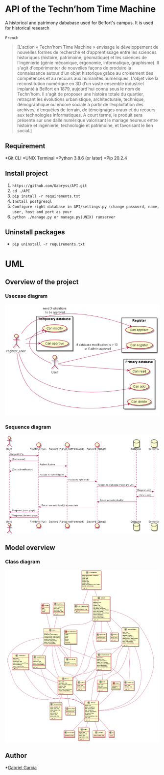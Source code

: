 # API of the Techn’hom Time Machine

A historical and patrimony dababase used for Belfort's campus.
It is used for historical research

`French`
>[L'action « Techn’hom Time Machine » envisage le développement de nouvelles formes de recherche et d’apprentissage entre les sciences historiques (histoire, patrimoine, géomatique) et les sciences de l’ingénierie (génie mécanique, ergonomie, informatique, graphisme). Il s'agit d'expérimenter de nouvelles façons de produire la connaissance autour d’un objet historique grâce au croisement des compétences et au recours aux humanités numériques. L'objet vise la reconstitution numérique en 3D d’un vaste ensemble industriel implanté à Belfort en 1879, aujourd’hui connu sous le nom de Techn’hom. Il s'agit de proposer une histoire totale du quartier, retraçant les évolutions urbanistique, architecturale, technique, démographique ou encore sociale à partir de l’exploitation des archives, d’enquêtes de terrain, de témoignages oraux et du recours aux technologies informatiques. A court terme, le produit sera présenté sur une dalle numérique valorisant le mariage heureux entre histoire et ingénierie, technologie et patrimoine, et favorisant le lien social.]


## Requirement
*Git CLI
*UNIX Terminal
*Python 3.8.6 (or later)
*Pip 20.2.4

## Install project
1. `https://github.com/Gabryss/API.git`
2. `cd ./API`
3. `pip install -r requirements.txt`
4. `Install postgresql`
5. `Configure right database in API/settings.py (change password, name, user, host and port as your`
6. `python ./manage.py or manage.py(UNIX) runserver`

## Uninstall packages
* `pip uninstall -r requirements.txt`


# UML
## Overview of the project

### Usecase diagram
![Usecase diagram](./diagrams/out/Usecase.png)

### Sequence diagram
![Architecture diagram](./diagrams/out/architecture_sequence.png)

## Model overview
### Class diagram
![Class diagram](./diagrams/out/model_overview.png)

## Author
*[Gabriel Garcia]()